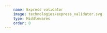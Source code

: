 ```yaml
---
    name: Express validator
    image: technologies/express_validator.svg
    type: Middlewares
    order: 8
---
```

